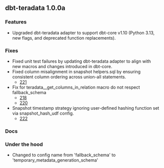 ## dbt-teradata 1.0.0a

### Features
* Upgraded dbt-teradata adapter to support dbt-core v1.10 (Python 3.13, new flags, and deprecated function replacements).

### Fixes
* Fixed unit test failures by updating dbt-teradata adapter to align with new macros and changes introduced in dbt-core.
* Fixed column misalignment in snapshot helpers.sql by ensuring consistent column ordering across union-all statements.
  * [221](https://github.com/Teradata/dbt-teradata/issues/221)
* Fix for teradata__get_columns_in_relation macro do not respect fallback_schema
  * [218](https://github.com/Teradata/dbt-teradata/issues/218)
  * [220](https://github.com/Teradata/dbt-teradata/issues/220)
* Snapshot timestamp strategy ignoring user-defined hashing function set via snapshot_hash_udf config.
  * [222](https://github.com/Teradata/dbt-teradata/issues/222)

### Docs

### Under the hood
* Changed to config name from 'fallback_schema' to 'temporary_metadata_generation_schema'
